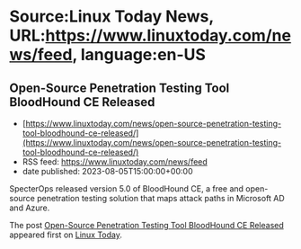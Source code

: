 # Source:Linux Today News, URL:https://www.linuxtoday.com/news/feed, language:en-US

## Open-Source Penetration Testing Tool BloodHound CE Released
 - [https://www.linuxtoday.com/news/open-source-penetration-testing-tool-bloodhound-ce-released/](https://www.linuxtoday.com/news/open-source-penetration-testing-tool-bloodhound-ce-released/)
 - RSS feed: https://www.linuxtoday.com/news/feed
 - date published: 2023-08-05T15:00:00+00:00

<p>SpecterOps released version 5.0 of BloodHound CE, a free and open-source penetration testing solution that maps attack paths in Microsoft AD and Azure.</p>
<p>The post <a href="https://www.linuxtoday.com/news/open-source-penetration-testing-tool-bloodhound-ce-released/" rel="nofollow">Open-Source Penetration Testing Tool BloodHound CE Released</a> appeared first on <a href="https://www.linuxtoday.com" rel="nofollow">Linux Today</a>.</p>


